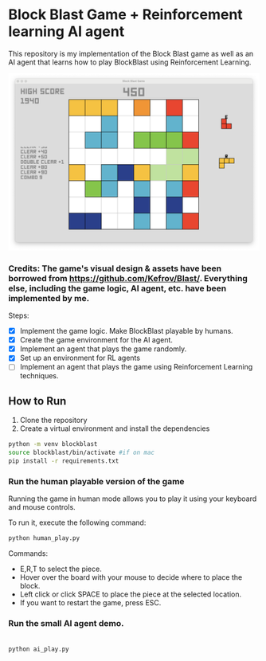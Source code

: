 # Block Blast Game + Reinforcement learning AI agent
This repository is my implementation of the Block Blast game as well as an AI agent that learns how to play BlockBlast using Reinforcement Learning.

![Screenshot of the BlockBlast gameplay](demo/image.png)

### Credits: The game's visual design & assets have been borrowed from https://github.com/Kefrov/Blast/. Everything else, including the game logic, AI agent, etc. have been implemented by me.

Steps:
- [x] Implement the game logic. Make BlockBlast playable by humans.
- [x] Create the game environment for the AI agent.
- [x] Implement an agent that plays the game randomly.
- [x] Set up an environment for RL agents
- [ ] Implement an agent that plays the game using Reinforcement Learning techniques.

## How to Run

1. Clone the repository
2. Create a virtual environment and install the dependencies
```bash 
python -m venv blockblast
source blockblast/bin/activate #if on mac
pip install -r requirements.txt
```


### Run the human playable version of the game

Running the game in human mode allows you to play it using your keyboard and mouse controls.

To run it, execute the following command:
```bash
python human_play.py
```

Commands:

- E,R,T to select the piece.
- Hover over the board with your mouse to decide where to place the block.
- Left click or click SPACE to place the piece at the selected location.
- If you want to restart the game, press ESC.

### Run the small AI agent demo.

```bash

python ai_play.py
```